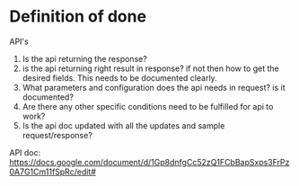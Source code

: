 # Definition of done

API's

1. Is the api returning the response?
2. is the api returning right result in response? if not then how to get the desired fields. This needs to be documented clearly.
3. What parameters and configuration does the api needs in request? is it documented?
4. Are there any other specific conditions need to be fulfilled for api to work?
5. Is the api doc updated with all the updates and sample request/response?

API doc: https://docs.google.com/document/d/1Gp8dnfgCc52zQ1FCbBapSxps3FrPz0A7G1Cm11fSpRc/edit#

